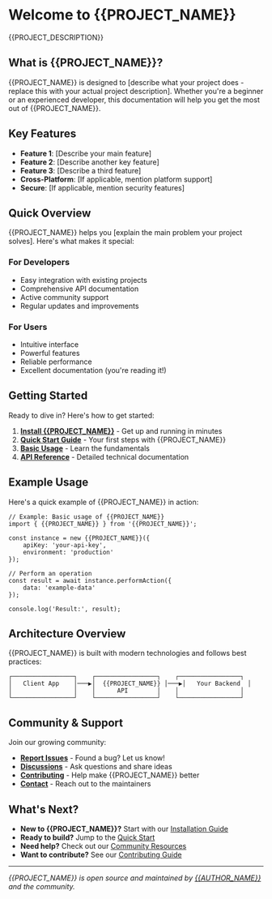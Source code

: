# Welcome to {{PROJECT_NAME}}

{{PROJECT_DESCRIPTION}}

## What is {{PROJECT_NAME}}?

{{PROJECT_NAME}} is designed to [describe what your project does - replace this with your actual project description]. Whether you're a beginner or an experienced developer, this documentation will help you get the most out of {{PROJECT_NAME}}.

## Key Features

- **Feature 1**: [Describe your main feature]
- **Feature 2**: [Describe another key feature]
- **Feature 3**: [Describe a third feature]
- **Cross-Platform**: [If applicable, mention platform support]
- **Secure**: [If applicable, mention security features]

## Quick Overview

{{PROJECT_NAME}} helps you [explain the main problem your project solves]. Here's what makes it special:

### For Developers
- Easy integration with existing projects
- Comprehensive API documentation
- Active community support
- Regular updates and improvements

### For Users
- Intuitive interface
- Powerful features
- Reliable performance
- Excellent documentation (you're reading it!)

## Getting Started

Ready to dive in? Here's how to get started:

1. **[Install {{PROJECT_NAME}}](installation.md)** - Get up and running in minutes
2. **[Quick Start Guide](quick-start.md)** - Your first steps with {{PROJECT_NAME}}
3. **[Basic Usage](guides/basic-usage.md)** - Learn the fundamentals
4. **[API Reference](api/overview.md)** - Detailed technical documentation

## Example Usage

Here's a quick example of {{PROJECT_NAME}} in action:

```{{MAIN_LANGUAGE}}
// Example: Basic usage of {{PROJECT_NAME}}
import { {{PROJECT_NAME}} } from '{{PROJECT_NAME}}';

const instance = new {{PROJECT_NAME}}({
    apiKey: 'your-api-key',
    environment: 'production'
});

// Perform an operation
const result = await instance.performAction({
    data: 'example-data'
});

console.log('Result:', result);
```

## Architecture Overview

{{PROJECT_NAME}} is built with modern technologies and follows best practices:

```
┌─────────────────┐    ┌─────────────────┐    ┌─────────────────┐
│   Client App    │───▶│  {{PROJECT_NAME}} │───▶│   Your Backend  │
│                 │    │      API        │    │                 │
└─────────────────┘    └─────────────────┘    └─────────────────┘
```

## Community & Support

Join our growing community:

- **[Report Issues]({{GITHUB_URL}}/issues)** - Found a bug? Let us know!
- **[Discussions]({{GITHUB_URL}}/discussions)** - Ask questions and share ideas
- **[Contributing]({{GITHUB_URL}}/blob/main/CONTRIBUTING.md)** - Help make {{PROJECT_NAME}} better
- **[Contact](mailto:{{AUTHOR_EMAIL}})** - Reach out to the maintainers

## What's Next?

- **New to {{PROJECT_NAME}}?** Start with our [Installation Guide](installation.md)
- **Ready to build?** Jump to the [Quick Start](quick-start.md)
- **Need help?** Check out our [Community Resources](community/index.md)
- **Want to contribute?** See our [Contributing Guide](community/contributing.md)

---

*{{PROJECT_NAME}} is open source and maintained by [{{AUTHOR_NAME}}]({{GITHUB_URL}}) and the community.*